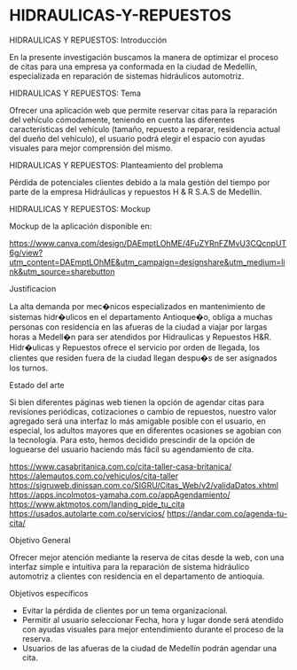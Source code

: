 # HIDRAULICAS-Y-REPUESTOS

HIDRAULICAS Y REPUESTOS: Introducción 

En la presente investigación buscamos la manera de optimizar el proceso de citas para una empresa ya conformada en la ciudad de Medellín, especializada en reparación de sistemas hidráulicos automotriz.

HIDRAULICAS Y REPUESTOS: Tema 

Ofrecer una aplicación web que permite reservar citas para la reparación del vehículo cómodamente, teniendo en cuenta las diferentes características del vehículo (tamaño, repuesto a reparar, residencia actual del dueño del vehículo), el usuario podrá elegir el espacio con ayudas visuales para mejor comprensión del mismo.

HIDRAULICAS Y REPUESTOS: Planteamiento del problema 

Pérdida de potenciales clientes debido a la mala gestión del tiempo por parte de la empresa Hidráulicas y repuestos H & R S.A.S de Medellín.

HIDRAULICAS Y REPUESTOS: Mockup

Mockup de la aplicación disponible en:

https://www.canva.com/design/DAEmptLOhME/4FuZYRnFZMvU3CQcnpUT6g/view?utm_content=DAEmptLOhME&utm_campaign=designshare&utm_medium=link&utm_source=sharebutton

Justificacion

La alta demanda por mec�nicos especializados en mantenimiento de sistemas hidr�ulicos en el departamento Antioque�o, obliga a muchas personas con residencia en las afueras de la ciudad a viajar por largas horas a Medell�n para ser atendidos por Hidraulicas y Repuestos H&R. Hidr�ulicas y Repuestos ofrece el servicio por orden de llegada, los clientes que residen fuera de la ciudad llegan despu�s de ser asignados los turnos.

Estado del arte

Si bien diferentes páginas web tienen la opción de agendar citas para revisiones periódicas, cotizaciones o cambio de repuestos, nuestro valor agregado será una interfaz lo más amigable posible con el usuario, en especial, los adultos mayores que en diferentes ocasiones se agobian con la tecnología. 
Para esto, hemos decidido prescindir de la opción de loguearse del usuario haciendo más fácil su agendamiento de cita.

https://www.casabritanica.com.co/cita-taller-casa-britanica/
https://alemautos.com.co/vehiculos/cita-taller
https://sigruweb.dinissan.com.co/SIGRU/Citas_Web/v2/validaDatos.xhtml
https://apps.incolmotos-yamaha.com.co/appAgendamiento/
https://www.aktmotos.com/landing_pide_tu_cita 
https://usados.autolarte.com.co/servicios/ 
https://andar.com.co/agenda-tu-cita/

Objetivo General

Ofrecer mejor atención mediante la reserva de citas desde la web, con una interfaz simple e intuitiva para la reparación de sistema hidráulico automotriz  a clientes con residencia en el departamento de antioquia.

Objetivos específicos

*   Evitar la pérdida de clientes por un tema organizacional.
*   Permitir al usuario seleccionar Fecha, hora y lugar donde será atendido con ayudas visuales para mejor entendimiento durante el proceso de la reserva. 
*   Usuarios de las afueras de la ciudad  de Medellín podrán agendar una cita.

